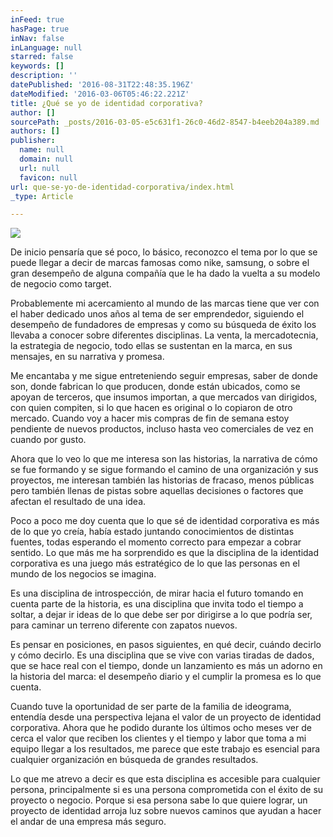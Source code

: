 ```yaml
---
inFeed: true
hasPage: true
inNav: false
inLanguage: null
starred: false
keywords: []
description: ''
datePublished: '2016-08-31T22:48:35.196Z'
dateModified: '2016-03-06T05:46:22.221Z'
title: ¿Qué se yo de identidad corporativa?
author: []
sourcePath: _posts/2016-03-05-e5c631f1-26c0-46d2-8547-b4eeb204a389.md
authors: []
publisher:
  name: null
  domain: null
  url: null
  favicon: null
url: que-se-yo-de-identidad-corporativa/index.html
_type: Article

---
```

![](https://the-grid-user-content.s3-us-west-2.amazonaws.com/b8f2c8a6-01fa-4c60-aa34-5823cb254704.jpg)

De inicio pensaría que sé poco, lo básico, reconozco el tema por lo que se puede llegar a decir de marcas famosas como nike, samsung, o sobre el gran desempeño de alguna compañía que le ha dado la vuelta a su modelo de negocio como target.

Probablemente mi acercamiento al mundo de las marcas tiene que ver con el haber dedicado unos años al tema de ser emprendedor, siguiendo el desempeño de fundadores de empresas y como su búsqueda de éxito los llevaba a conocer sobre diferentes disciplinas. La venta, la mercadotecnia, la estrategia de negocio, todo ellas se sustentan en la marca, en sus mensajes, en su narrativa y promesa.

Me encantaba y me sigue entreteniendo seguir empresas, saber de donde son, donde fabrican lo que producen, donde están ubicados, como se apoyan de terceros, que insumos importan, a que mercados van dirigidos, con quien compiten, si lo que hacen es original o lo copiaron de otro mercado. Cuando voy a hacer mis compras de fin de semana estoy pendiente de nuevos productos, incluso hasta veo comerciales de vez en cuando por gusto.

Ahora que lo veo lo que me interesa son las historias, la narrativa de cómo se fue formando y se sigue formando el camino de una organización y sus proyectos, me interesan también las historias de fracaso, menos públicas pero también llenas de pistas sobre aquellas decisiones o factores que afectan el resultado de una idea.

Poco a poco me doy cuenta que lo que sé de identidad corporativa es más de lo que yo creía, había estado juntando conocimientos de distintas fuentes, todas esperando el momento correcto para empezar a cobrar sentido. Lo que más me ha sorprendido es que la disciplina de la identidad corporativa es una juego más estratégico de lo que las personas en el mundo de los negocios se imagina.

Es una disciplina de introspección, de mirar hacia el futuro tomando en cuenta parte de la historia, es una disciplina que invita todo el tiempo a soltar, a dejar ir ideas de lo que debe ser por dirigirse a lo que podría ser, para caminar un terreno diferente con zapatos nuevos.

Es pensar en posiciones, en pasos siguientes, en qué decir, cuándo decirlo y cómo decirlo. Es una disciplina que se vive con varias tiradas de dados, que se hace real con el tiempo, donde un lanzamiento es más un adorno en la historia del marca: el desempeño diario y el cumplir la promesa es lo que cuenta.

Cuando tuve la oportunidad de ser parte de la familia de ideograma, entendía desde una perspectiva lejana el valor de un proyecto de identidad corporativa. Ahora que he podido durante los últimos ocho meses ver de cerca el valor que reciben los clientes y el tiempo y labor que toma a mi equipo llegar a los resultados, me parece que este trabajo es esencial para cualquier organización en búsqueda de grandes resultados.

Lo que me atrevo a decir es que esta disciplina es accesible para cualquier persona, principalmente si es una persona comprometida con el éxito de su proyecto o negocio. Porque si esa persona sabe lo que quiere lograr, un proyecto de identidad arroja luz sobre nuevos caminos que ayudan a hacer el andar de una empresa más seguro.